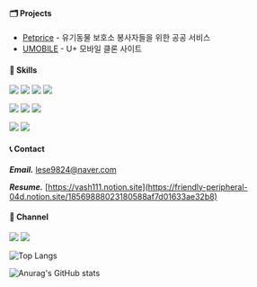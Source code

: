 #### 🗂️ Projects 
- [Petprice](https://github.com/vash111/Petprice-Release-) - 유기동물 보호소 봉사자들을 위한 공공 서비스
- [UMOBILE](https://github.com/vash111/UMOBILE) - U+ 모바일 클론 사이트



#### 🔨 Skills
<a target="_blank"><img src="https://img.shields.io/badge/java-%23ED8B00.svg?style=for-the-badge&logo=openjdk&logoColor=white"/></a>
<a target="_blank"><img src="https://img.shields.io/badge/Spring-6DB33F?style=for-the-badge&logo=Spring&logoColor=white"/></a>
<a target="_blank"><img src="https://img.shields.io/badge/JPA-59666C?style=for-the-badge&logo=Hibernate&logoColor=white"/></a>
<a target="_blank"><img src="https://img.shields.io/badge/JUnit-25A162?style=for-the-badge&logo=JUnit5&logoColor=white"/></a> &nbsp;

<a target="_blank"><img src="https://img.shields.io/badge/Docker-2496ED?style=for-the-badge&logo=docker&logoColor=white"/></a>
<a target="_blank"><img src="https://img.shields.io/badge/Spring Security-6DB33F?style=for-the-badge&logo=springsecurity&logoColor=white"/></a>
<a target="_blank"></a>
<a target="_blank"><img src="https://img.shields.io/badge/AWS-232F3E?style=for-the-badge&logo=AmazonAWS&logoColor=white"/></a>
 &nbsp;


<a target="_blank"><img src="https://img.shields.io/badge/MySQL-4479A1?style=for-the-badge&logo=mysql&logoColor=white"/></a>
<a target="_blank"><img src="https://img.shields.io/badge/Oracle-F80000?style=for-the-badge&logo=oracle&logoColor=white"/></a>



#### 📞 Contact
***Email.*** [lese9824@naver.com](lese9824@naver.com) &nbsp;

***Resume.*** [https://vash111.notion.site](https://friendly-peripheral-04d.notion.site/18569888023180588af7d01633ae32b8)



#### 📮 Channel
<a href="https://blog.naver.com/vash111" target="_blank"><img src="https://img.shields.io/badge/Blog-FF7200?style=for-the-badge&logo=bloglovin&logoColor=white"/></a>
<a href="https://www.notion.so/76e85bb0f5bc41929daee8c9b7f1eb05" target="_blank">
<img src="https://img.shields.io/badge/Notion-034511?style=for-the-badge&logo=Notion&logoColor=white"/></a>



![Top Langs](https://github-readme-stats.vercel.app/api/top-langs/?username=vash111&layout=compact&theme=dracula)

![Anurag's GitHub stats](https://github-readme-stats.vercel.app/api?username=vash111&show_icons=true&theme=dracula)
